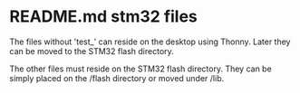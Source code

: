 # README.md stm32 files


The files without 'test_'  can reside on the desktop using Thonny.
Later they can be moved to the STM32 flash directory.

The other files must reside on the STM32 flash directory.
They can be simply placed on the /flash directory or moved under /lib.

